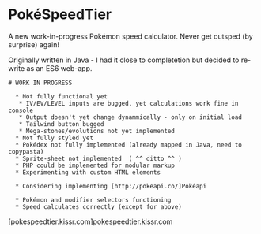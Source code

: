 # PokéSpeedTier

A new work-in-progress Pokémon speed calculator. Never get outsped (by surprise) again!

Originally written in Java - I had it close to completetion but decided to re-write as an ES6 web-app.
```
# WORK IN PROGRESS

  * Not fully functional yet
   * IV/EV/LEVEL inputs are bugged, yet calculations work fine in console
   * Output doesn't yet change dynammically - only on initial load
   * Tailwind button bugged
   * Mega-stones/evolutions not yet implemented
  * Not fully styled yet
  * Pokédex not fully implemented (already mapped in Java, need to copypasta)
  * Sprite-sheet not implemented  ( ^^ ditto ^^ )
  * PHP could be implemented for modular markup
  * Experimenting with custom HTML elements
  
  * Considering implementing [http://pokeapi.co/]Pokéapi
  
  * Pokémon and modifier selectors functioning
  * Speed calculates correctly (except for above)
```
[pokespeedtier.kissr.com]pokespeedtier.kissr.com
